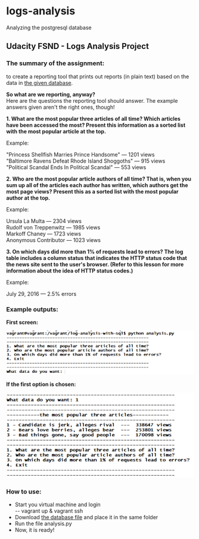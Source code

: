 # logs-analysis
Analyzing the postgresql database

## **Udacity FSND - Logs Analysis Project**

### The summary of the assignment:  
to create a reporting tool that prints out reports (in plain text) based on the data 
in [the given database](https://d17h27t6h515a5.cloudfront.net/topher/2016/August/57b5f748_newsdata/newsdata.zip).

**So what are we reporting, anyway?**  
Here are the questions the reporting tool should answer. The example answers given aren't the right ones, though!  

**1. What are the most popular three articles of all time? Which articles have been accessed the most?
Present this information as a sorted list with the most popular article at the top.**  
  
Example:  
  
"Princess Shellfish Marries Prince Handsome" — 1201 views  
"Baltimore Ravens Defeat Rhode Island Shoggoths" — 915 views  
"Political Scandal Ends In Political Scandal" — 553 views  

**2. Who are the most popular article authors of all time?
That is, when you sum up all of the articles each author has written, which authors get the most page views?
Present this as a sorted list with the most popular author at the top.**  
  
Example:  
  
Ursula La Multa — 2304 views  
Rudolf von Treppenwitz — 1985 views  
Markoff Chaney — 1723 views  
Anonymous Contributor — 1023 views  

**3. On which days did more than 1% of requests lead to errors?
The log table includes a column status that indicates the HTTP status code that the news site sent to the user's browser.
(Refer to this lesson for more information about the idea of HTTP status codes.)**  
  
Example:  
  
July 29, 2016 — 2.5% errors  

### Example outputs:  

**First screen:**  
  
![First screen](img/main.png)
  
**If the first option is chosen:**  
  
![Question 1](img/option1.png)  
  
### How to use:
  
  - Start you virtual machine and login  
    -- vagrant up & vagrant ssh
  - Download [the database file](https://d17h27t6h515a5.cloudfront.net/topher/2016/August/57b5f748_newsdata/newsdata.zip)
   and place it in the same folder
   - Run the file analysis.py
   - Now, it is ready!
